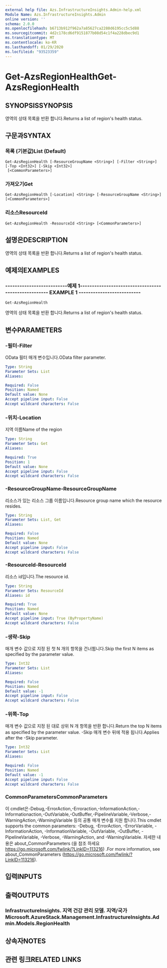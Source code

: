 ```yaml
---
external help file: Azs.InfrastructureInsights.Admin-help.xml
Module Name: Azs.InfrastructureInsights.Admin
online version: ''
schema: 2.0.0
ms.openlocfilehash: b6713b912f962a7a85627ca2280d6195cc5c5d88
ms.sourcegitcommit: 4d2c178cd6df9151877b08d54c1f4a228dbec9d1
ms.translationtype: MT
ms.contentlocale: ko-KR
ms.lasthandoff: 01/29/2020
ms.locfileid: "93523359"
---
```

# <span data-ttu-id="c1d29-101">Get-AzsRegionHealth</span><span class="sxs-lookup"><span data-stu-id="c1d29-101">Get-AzsRegionHealth</span></span>

## <span data-ttu-id="c1d29-102">SYNOPSIS</span><span class="sxs-lookup"><span data-stu-id="c1d29-102">SYNOPSIS</span></span>
<span data-ttu-id="c1d29-103">영역의 상태 목록을 반환 합니다.</span><span class="sxs-lookup"><span data-stu-id="c1d29-103">Returns a list of region's health status.</span></span>

## <span data-ttu-id="c1d29-104">구문과</span><span class="sxs-lookup"><span data-stu-id="c1d29-104">SYNTAX</span></span>

### <span data-ttu-id="c1d29-105">목록 (기본값)</span><span class="sxs-lookup"><span data-stu-id="c1d29-105">List (Default)</span></span>
```
Get-AzsRegionHealth [-ResourceGroupName <String>] [-Filter <String>] [-Top <Int32>] [-Skip <Int32>]
 [<CommonParameters>]
```

### <span data-ttu-id="c1d29-106">가져오기</span><span class="sxs-lookup"><span data-stu-id="c1d29-106">Get</span></span>
```
Get-AzsRegionHealth [-Location] <String> [-ResourceGroupName <String>] [<CommonParameters>]
```

### <span data-ttu-id="c1d29-107">리소스</span><span class="sxs-lookup"><span data-stu-id="c1d29-107">ResourceId</span></span>
```
Get-AzsRegionHealth -ResourceId <String> [<CommonParameters>]
```

## <span data-ttu-id="c1d29-108">설명은</span><span class="sxs-lookup"><span data-stu-id="c1d29-108">DESCRIPTION</span></span>
<span data-ttu-id="c1d29-109">영역의 상태 목록을 반환 합니다.</span><span class="sxs-lookup"><span data-stu-id="c1d29-109">Returns a list of region's health status.</span></span>

## <span data-ttu-id="c1d29-110">예제의</span><span class="sxs-lookup"><span data-stu-id="c1d29-110">EXAMPLES</span></span>

### <span data-ttu-id="c1d29-111">--------------------------예제 1--------------------------</span><span class="sxs-lookup"><span data-stu-id="c1d29-111">-------------------------- EXAMPLE 1 --------------------------</span></span>
```
Get-AzsRegionHealth
```

<span data-ttu-id="c1d29-112">영역의 상태 목록을 반환 합니다.</span><span class="sxs-lookup"><span data-stu-id="c1d29-112">Returns a list of region's health status.</span></span>

## <span data-ttu-id="c1d29-113">변수</span><span class="sxs-lookup"><span data-stu-id="c1d29-113">PARAMETERS</span></span>

### <span data-ttu-id="c1d29-114">-필터</span><span class="sxs-lookup"><span data-stu-id="c1d29-114">-Filter</span></span>
<span data-ttu-id="c1d29-115">OData 필터 매개 변수입니다.</span><span class="sxs-lookup"><span data-stu-id="c1d29-115">OData filter parameter.</span></span>

```yaml
Type: String
Parameter Sets: List
Aliases: 

Required: False
Position: Named
Default value: None
Accept pipeline input: False
Accept wildcard characters: False
```

### <span data-ttu-id="c1d29-116">-위치</span><span class="sxs-lookup"><span data-stu-id="c1d29-116">-Location</span></span>
<span data-ttu-id="c1d29-117">지역 이름</span><span class="sxs-lookup"><span data-stu-id="c1d29-117">Name of the region</span></span>

```yaml
Type: String
Parameter Sets: Get
Aliases: 

Required: True
Position: 1
Default value: None
Accept pipeline input: False
Accept wildcard characters: False
```

### <span data-ttu-id="c1d29-118">-ResourceGroupName</span><span class="sxs-lookup"><span data-stu-id="c1d29-118">-ResourceGroupName</span></span>
<span data-ttu-id="c1d29-119">리소스가 있는 리소스 그룹 이름입니다.</span><span class="sxs-lookup"><span data-stu-id="c1d29-119">Resource group name which the resource resides.</span></span>

```yaml
Type: String
Parameter Sets: List, Get
Aliases: 

Required: False
Position: Named
Default value: None
Accept pipeline input: False
Accept wildcard characters: False
```

### <span data-ttu-id="c1d29-120">-ResourceId</span><span class="sxs-lookup"><span data-stu-id="c1d29-120">-ResourceId</span></span>
<span data-ttu-id="c1d29-121">리소스 id입니다.</span><span class="sxs-lookup"><span data-stu-id="c1d29-121">The resource id.</span></span>

```yaml
Type: String
Parameter Sets: ResourceId
Aliases: id

Required: True
Position: Named
Default value: None
Accept pipeline input: True (ByPropertyName)
Accept wildcard characters: False
```

### <span data-ttu-id="c1d29-122">-생략</span><span class="sxs-lookup"><span data-stu-id="c1d29-122">-Skip</span></span>
<span data-ttu-id="c1d29-123">매개 변수 값으로 지정 된 첫 N 개의 항목을 건너뜁니다.</span><span class="sxs-lookup"><span data-stu-id="c1d29-123">Skip the first N items as specified by the parameter value.</span></span>

```yaml
Type: Int32
Parameter Sets: List
Aliases: 

Required: False
Position: Named
Default value: -1
Accept pipeline input: False
Accept wildcard characters: False
```

### <span data-ttu-id="c1d29-124">-위쪽</span><span class="sxs-lookup"><span data-stu-id="c1d29-124">-Top</span></span>
<span data-ttu-id="c1d29-125">매개 변수 값으로 지정 된 대로 상위 N 개 항목을 반환 합니다.</span><span class="sxs-lookup"><span data-stu-id="c1d29-125">Return the top N items as specified by the parameter value.</span></span>
<span data-ttu-id="c1d29-126">-Skip 매개 변수 뒤에 적용 됩니다.</span><span class="sxs-lookup"><span data-stu-id="c1d29-126">Applies after the -Skip parameter.</span></span>

```yaml
Type: Int32
Parameter Sets: List
Aliases: 

Required: False
Position: Named
Default value: -1
Accept pipeline input: False
Accept wildcard characters: False
```

### <span data-ttu-id="c1d29-127">CommonParameters</span><span class="sxs-lookup"><span data-stu-id="c1d29-127">CommonParameters</span></span>
<span data-ttu-id="c1d29-128">이 cmdlet은-Debug,-ErrorAction,-Erroraction,-InformationAction,-Informationaction,-OutVariable,-OutBuffer,-PipelineVariable,-Verbose,-WarningAction,-WarningVariable 등의 공통 매개 변수를 지원 합니다.</span><span class="sxs-lookup"><span data-stu-id="c1d29-128">This cmdlet supports the common parameters: -Debug, -ErrorAction, -ErrorVariable, -InformationAction, -InformationVariable, -OutVariable, -OutBuffer, -PipelineVariable, -Verbose, -WarningAction, and -WarningVariable.</span></span> <span data-ttu-id="c1d29-129">자세한 내용은 about_CommonParameters (을 참조 하세요 https://go.microsoft.com/fwlink/?LinkID=113216) .</span><span class="sxs-lookup"><span data-stu-id="c1d29-129">For more information, see about_CommonParameters (https://go.microsoft.com/fwlink/?LinkID=113216).</span></span>

## <span data-ttu-id="c1d29-130">입력</span><span class="sxs-lookup"><span data-stu-id="c1d29-130">INPUTS</span></span>

## <span data-ttu-id="c1d29-131">출력</span><span class="sxs-lookup"><span data-stu-id="c1d29-131">OUTPUTS</span></span>

### <span data-ttu-id="c1d29-132">InfrastructureInsights. 지역 건강 관리 모델. 지역/국가</span><span class="sxs-lookup"><span data-stu-id="c1d29-132">Microsoft.AzureStack.Management.InfrastructureInsights.Admin.Models.RegionHealth</span></span>

## <span data-ttu-id="c1d29-133">상속자</span><span class="sxs-lookup"><span data-stu-id="c1d29-133">NOTES</span></span>

## <span data-ttu-id="c1d29-134">관련 링크</span><span class="sxs-lookup"><span data-stu-id="c1d29-134">RELATED LINKS</span></span>

